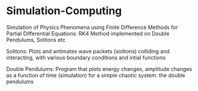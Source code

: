 # Simulation-Computing
Simulation of Physics Phenomena using Finite Difference Methods for Partial Differential Equations: RK4 Method implemented on Double Pendulums, Solitons etc

Solitons: Plots and antimates wave packets (solitons) colliding and interacting, with various boundary conditions and intial functions

Double Pendulums: Program that plots energy changes, amplitude changes as a function of time (simulation) for a simple chaotic system: the double pendulums
